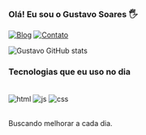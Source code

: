 ### Olá! Eu sou o Gustavo Soares 🖐


[![Blog](https://img.shields.io/badge/LinkedIn-0077B5?style=for-the-badge&logo=linkedin&logoColor=white)](https://www.linkedin.com/in/gustavo-soares-06853a1b8)
[![Contato](https://img.shields.io/badge/Gmail-D14836?style=for-the-badge&logo=gmail&logoColor=white)](gustavosooares45@gmail.com)

![Gustavo GitHub stats](https://github-readme-stats.vercel.app/api?username=gustavosooares&show_icons=true&theme=tokyonight)

### Tecnologias que eu uso no dia

<div style="display: inline_block"><br/>

  <img align="center" alt="html" src="https://img.shields.io/badge/HTML-239120?style=for-the-badge&logo=html5&logoColor=white"/>
  <img align="center" alt="js" src="https://img.shields.io/badge/JavaScript-F7DF1E?style=for-the-badge&logo=javascript&logoColor=black"/>
  <img align="center" alt="css" src="https://img.shields.io/badge/CSS-239120?&style=for-the-badge&logo=css3&logoColor=white"/>
</div><br/>

Buscando melhorar a cada dia.
